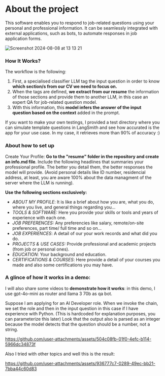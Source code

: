 # About the project

This software enables you to respond to job-related questions using your personal and professional information. It can be seamlessly integrated with external applications, such as bots, to automate responses in job application forms.



![Screenshot 2024-08-08 at 13 13 21](https://github.com/user-attachments/assets/d265d6c4-7a22-4b57-92ec-ccf242ed2273)


### How It Works?

The workflow is the following: 
1) First, a specialised classifier LLM tag the input question in order to know **which section/s from our CV we need to focus on.**
2) When the tags are defined, **we extract from our resume** the information of those sections and provide them to another LLM, in this case an expert QA for job-related question model.
3) With this information, this **model infers the answer of the input question based on the context** added in the prompt.

If you want to make your own testings, I provided a test directory where you can simulate template questions in LangSmith and see how accurated is the app for your use case. In my case, it retrieves more than 90% of accuracy :)


### About how to set up

Create Your Profile: **Go to the "resume" folder in the repository and create an info.md file**. Include the following headlines that summaries your professional profile. The better you detail them, the better responses the model will provide. (Avoid personal details like ID number, residencial address, at least, you are aware 100% about the data managment of the server where the LLM is running).

**Use the following sections exclusively:** 


- _ABOUT MY PROFILE_: It is like a brief about how you are, what you do, where you live, and general things regarding you...
- _TOOLS & SOFTWARE:_ Here you provide your skills or tools and years of experience with each one.
- _JOB PREFERENCES:_ Any preferencies like salary, remote/on-site preferences, part time/ full time and so on...
- _JOB EXPERIENCES_: A detail of our your work records and what did you do.
- _PROJECTS & USE CASES:_ Provide professional and academic projects (from job or personal ones).
- _EDUCATION_: Your background and education.
- _CERTIFICATIONS & COURSES_: Here provide a detail of your courses you made and also some certifications you may have.



### A glince of how it works in a demo:

I will also share some videos to **demonstrate how it works**: in this demo, I use gpt-4o-mini as router and llama 3 70b as qa bot.

Suppose I am applying for an AI Developer role. When we invoke the chain, we set the role and then in the input question in this case if I have experience with Python.
(This is hardcoded for explanation purposes, you can parameterize this later)
Look that the output also is parsed as an integer because the model detects that the question should be a number, not a string.

https://github.com/user-attachments/assets/504c08fb-01f0-4efc-b114-5966dc34873f


Also I tried with other topics and well this is the result:


https://github.com/user-attachments/assets/936777c7-0289-49ec-bb21-7bba44c60d83

